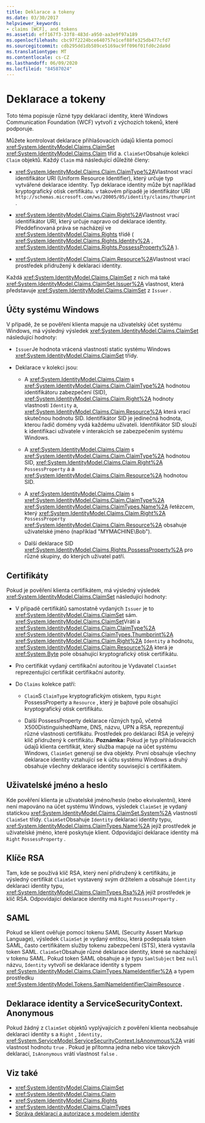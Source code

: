 ```yaml
---
title: Deklarace a tokeny
ms.date: 03/30/2017
helpviewer_keywords:
- claims [WCF], and tokens
ms.assetid: eff167f3-33f8-483d-a950-aa3e9f97a189
ms.openlocfilehash: cbc97f2224bce640757e1cef88fe325db477cfd7
ms.sourcegitcommit: cdb295dd1db589ce5169ac9ff096f01fd0c2da9d
ms.translationtype: MT
ms.contentlocale: cs-CZ
ms.lasthandoff: 06/09/2020
ms.locfileid: "84587024"
---
```

# <a name="claims-and-tokens"></a>Deklarace a tokeny

Toto téma popisuje různé typy deklarací identity, které Windows Communication Foundation (WCF) vytvoří z výchozích tokenů, které podporuje.

Můžete kontrolovat deklarace přihlašovacích údajů klienta pomocí <xref:System.IdentityModel.Claims.ClaimSet> <xref:System.IdentityModel.Claims.Claim> tříd a. `ClaimSet`Obsahuje kolekci `Claim` objektů. Každý `Claim` má následující důležité členy:

- <xref:System.IdentityModel.Claims.Claim.ClaimType%2A>Vlastnost vrací identifikátor URI (Uniform Resource Identifier), který určuje typ vytvářené deklarace identity. Typ deklarace identity může být například kryptografický otisk certifikátu. v takovém případě je identifikátor URI `http://schemas.microsoft.com/ws/20005/05/identity/claims/thumprint` .

- <xref:System.IdentityModel.Claims.Claim.Right%2A>Vlastnost vrací identifikátor URI, který určuje napravo od deklarace identity. Předdefinovaná práva se nacházejí ve <xref:System.IdentityModel.Claims.Rights> třídě ( <xref:System.IdentityModel.Claims.Rights.Identity%2A> , <xref:System.IdentityModel.Claims.Rights.PossessProperty%2A> ).

- <xref:System.IdentityModel.Claims.Claim.Resource%2A>Vlastnost vrací prostředek přidružený k deklaraci identity.

Každá <xref:System.IdentityModel.Claims.ClaimSet> z nich má také <xref:System.IdentityModel.Claims.ClaimSet.Issuer%2A> vlastnost, která představuje <xref:System.IdentityModel.Claims.ClaimSet> z `Issuer` .

## <a name="windows-accounts"></a>Účty systému Windows

V případě, že se pověření klienta mapuje na uživatelský účet systému Windows, má výsledný výsledek <xref:System.IdentityModel.Claims.ClaimSet> následující hodnoty:

- `Issuer`Je hodnota vrácená vlastností static systému Windows <xref:System.IdentityModel.Claims.ClaimSet> třídy.

- Deklarace v kolekci jsou:

  - A <xref:System.IdentityModel.Claims.Claim> s <xref:System.IdentityModel.Claims.Claim.ClaimType%2A> hodnotou identifikátoru zabezpečení (SID), <xref:System.IdentityModel.Claims.Claim.Right%2A> hodnoty vlastnosti `Identity` a, <xref:System.IdentityModel.Claims.Claim.Resource%2A> která vrací skutečnou hodnotu SID. Identifikátor SID je jedinečná hodnota, kterou řadič domény vydá každému uživateli. Identifikátor SID slouží k identifikaci uživatele v interakcích se zabezpečením systému Windows.

  - A <xref:System.IdentityModel.Claims.Claim> s <xref:System.IdentityModel.Claims.Claim.ClaimType%2A> hodnotou SID, <xref:System.IdentityModel.Claims.Claim.Right%2A> `PossessProperty` a a <xref:System.IdentityModel.Claims.Claim.Resource%2A> hodnotou SID.

  - A <xref:System.IdentityModel.Claims.Claim> s <xref:System.IdentityModel.Claims.Claim.ClaimType%2A> <xref:System.IdentityModel.Claims.ClaimTypes.Name%2A> řetězcem, který <xref:System.IdentityModel.Claims.Claim.Right%2A> `PossessProperty` <xref:System.IdentityModel.Claims.Claim.Resource%2A> obsahuje uživatelské jméno (například "MYMACHINE\Bob").

  - Další deklarace SID <xref:System.IdentityModel.Claims.Rights.PossessProperty%2A> pro různé skupiny, do kterých uživatel patří.

## <a name="certificates"></a>Certifikáty

Pokud je pověření klienta certifikátem, má výsledný výsledek <xref:System.IdentityModel.Claims.ClaimSet> následující hodnoty:

- V případě certifikátů samostatně vydaných `Issuer` je to <xref:System.IdentityModel.Claims.ClaimSet> sám. <xref:System.IdentityModel.Claims.ClaimSet>Vrátí a <xref:System.IdentityModel.Claims.Claim.ClaimType%2A> <xref:System.IdentityModel.Claims.ClaimTypes.Thumbprint%2A> <xref:System.IdentityModel.Claims.Claim.Right%2A> `Identity` a hodnotu, <xref:System.IdentityModel.Claims.Claim.Resource%2A> která je <xref:System.Byte> pole obsahující kryptografický otisk certifikátu.

- Pro certifikát vydaný certifikační autoritou je Vydavatel `ClaimSet` reprezentující certifikát certifikační autority.

- Do `Claims` kolekce patří:

  - `Claim`S `ClaimType` kryptografickým otiskem, typu `Right` PossessProperty a `Resource` , který je bajtové pole obsahující kryptografický otisk certifikátu.

  - Další PossessProperty deklarace různých typů, včetně X500DistinguishedName, DNS, názvu, UPN a RSA, reprezentují různé vlastnosti certifikátu. Prostředek pro deklaraci RSA je veřejný klíč přidružený k certifikátu. **Poznámka:** Pokud je typ přihlašovacích údajů klienta certifikát, který služba mapuje na účet systému Windows, `ClaimSet` generují se dva objekty. První obsahuje všechny deklarace identity vztahující se k účtu systému Windows a druhý obsahuje všechny deklarace identity související s certifikátem.

## <a name="user-namepassword"></a>Uživatelské jméno a heslo

Kde pověření klienta je uživatelské jméno/heslo (nebo ekvivalentní), které není mapováno na účet systému Windows, výsledek `ClaimSet` je vydaný statickou <xref:System.IdentityModel.Claims.ClaimSet.System%2A> vlastností `ClaimSet` třídy. `ClaimSet`Obsahuje `Identity` deklaraci identity typu, <xref:System.IdentityModel.Claims.ClaimTypes.Name%2A> jejíž prostředek je uživatelské jméno, které poskytuje klient. Odpovídající deklarace identity má `Right` `PossessProperty` .

## <a name="rsa-keys"></a>Klíče RSA

Tam, kde se používá klíč RSA, který není přidružený k certifikátu, je výsledný certifikát `ClaimSet` vystavený svým držitelem a obsahuje `Identity` deklaraci identity typu, <xref:System.IdentityModel.Claims.ClaimTypes.Rsa%2A> jejíž prostředek je klíč RSA. Odpovídající deklarace identity má `Right` `PossessProperty` .

## <a name="saml"></a>SAML

Pokud se klient ověřuje pomocí tokenu SAML (Security Assert Markup Language), výsledek `ClaimSet` je vydaný entitou, která podepsala token SAML, často certifikátem služby tokenu zabezpečení (STS), která vystavila token SAML. `ClaimSet`Obsahuje různé deklarace identity, které se nacházejí v tokenu SAML. Pokud token SAML obsahuje a je typu `SamlSubject` bez `null` názvu, `Identity` vytvoří se deklarace identity s typem <xref:System.IdentityModel.Claims.ClaimTypes.NameIdentifier%2A> a typem prostředku <xref:System.IdentityModel.Tokens.SamlNameIdentifierClaimResource> .

## <a name="identity-claims-and-servicesecuritycontextisanonymous"></a>Deklarace identity a ServiceSecurityContext. Anonymous

Pokud žádný z `ClaimSet` objektů vyplývajících z pověření klienta neobsahuje deklaraci identity s a `Right` , `Identity,` <xref:System.ServiceModel.ServiceSecurityContext.IsAnonymous%2A> vrátí vlastnost hodnotu `true` . Pokud je přítomna jedna nebo více takových deklarací, `IsAnonymous` vrátí vlastnost `false` .

## <a name="see-also"></a>Viz také

- <xref:System.IdentityModel.Claims.ClaimSet>
- <xref:System.IdentityModel.Claims.Claim>
- <xref:System.IdentityModel.Claims.Rights>
- <xref:System.IdentityModel.Claims.ClaimTypes>
- [Správa deklarací a autorizace s modelem identity](managing-claims-and-authorization-with-the-identity-model.md)
